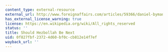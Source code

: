 ```yaml
---
content_type: external-resource
external_url: http://www.foreignaffairs.com/articles/59366/daniel-byman/should-hezbollah-be-next
has_external_license_warning: true
license: https://en.wikipedia.org/wiki/All_rights_reserved
status: ''
title: Should Hezbollah Be Next
uid: 0f827fbf-2372-4d60-bf0c-cb812e14f7ef
wayback_url: ''
---
```

